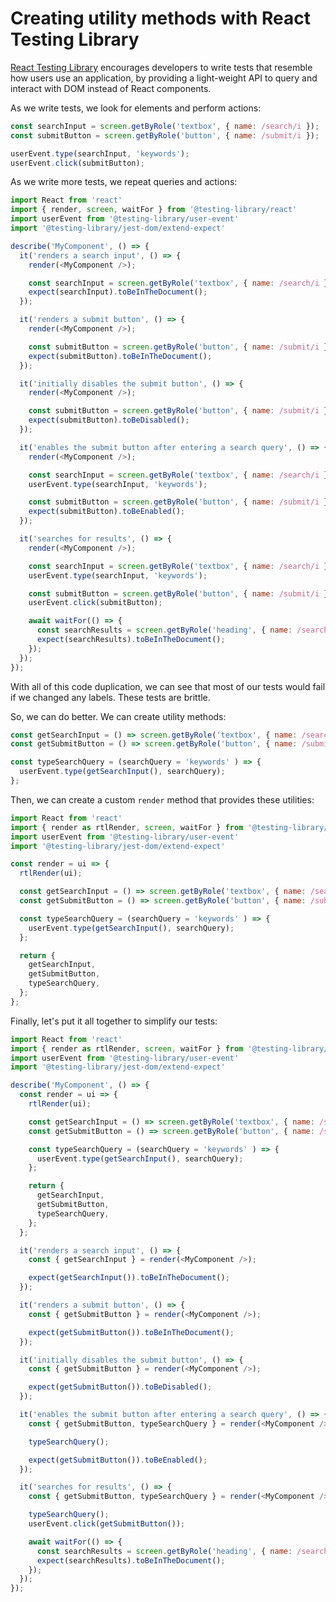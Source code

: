 # Creating utility methods with React Testing Library

[React Testing Library](https://testing-library.com/docs/react-testing-library/intro) encourages developers to write tests that resemble how users use an application, by providing a light-weight API to query and interact with DOM instead of React components.

As we write tests, we look for elements and perform actions:

```js
const searchInput = screen.getByRole('textbox', { name: /search/i });
const submitButton = screen.getByRole('button', { name: /submit/i });

userEvent.type(searchInput, 'keywords');
userEvent.click(submitButton);
```

As we write more tests, we repeat queries and actions:

```js
import React from 'react'
import { render, screen, waitFor } from '@testing-library/react'
import userEvent from '@testing-library/user-event'
import '@testing-library/jest-dom/extend-expect'

describe('MyComponent', () => {
  it('renders a search input', () => {
    render(<MyComponent />);

    const searchInput = screen.getByRole('textbox', { name: /search/i });
    expect(searchInput).toBeInTheDocument();
  });

  it('renders a submit button', () => {
    render(<MyComponent />);

    const submitButton = screen.getByRole('button', { name: /submit/i });
    expect(submitButton).toBeInTheDocument();
  });

  it('initially disables the submit button', () => {
    render(<MyComponent />);

    const submitButton = screen.getByRole('button', { name: /submit/i });
    expect(submitButton).toBeDisabled();
  });

  it('enables the submit button after entering a search query', () => {
    render(<MyComponent />);

    const searchInput = screen.getByRole('textbox', { name: /search/i });
    userEvent.type(searchInput, 'keywords');

    const submitButton = screen.getByRole('button', { name: /submit/i });
    expect(submitButton).toBeEnabled();
  });

  it('searches for results', () => {
    render(<MyComponent />);

    const searchInput = screen.getByRole('textbox', { name: /search/i });
    userEvent.type(searchInput, 'keywords');

    const submitButton = screen.getByRole('button', { name: /submit/i });
    userEvent.click(submitButton);

    await waitFor(() => {
      const searchResults = screen.getByRole('heading', { name: /search results/i });
      expect(searchResults).toBeInTheDocument();
    });
  });
});
```

With all of this code duplication, we can see that most of our tests would fail if we changed any labels. These tests are brittle.

So, we can do better. We can create utility methods:

```js
const getSearchInput = () => screen.getByRole('textbox', { name: /search/i });
const getSubmitButton = () => screen.getByRole('button', { name: /submit/i });

const typeSearchQuery = (searchQuery = 'keywords' ) => {
  userEvent.type(getSearchInput(), searchQuery);
};
```

Then, we can create a custom `render` method that provides these utilities:

```js
import React from 'react'
import { render as rtlRender, screen, waitFor } from '@testing-library/react'
import userEvent from '@testing-library/user-event'
import '@testing-library/jest-dom/extend-expect'

const render = ui => {
  rtlRender(ui);

  const getSearchInput = () => screen.getByRole('textbox', { name: /search/i });
  const getSubmitButton = () => screen.getByRole('button', { name: /submit/i });

  const typeSearchQuery = (searchQuery = 'keywords' ) => {
    userEvent.type(getSearchInput(), searchQuery);
  };

  return {
    getSearchInput,
    getSubmitButton,
    typeSearchQuery,
  };
};
```

Finally, let's put it all together to simplify our tests:


```js
import React from 'react'
import { render as rtlRender, screen, waitFor } from '@testing-library/react'
import userEvent from '@testing-library/user-event'
import '@testing-library/jest-dom/extend-expect'

describe('MyComponent', () => {
  const render = ui => {
    rtlRender(ui);

    const getSearchInput = () => screen.getByRole('textbox', { name: /search/i });
    const getSubmitButton = () => screen.getByRole('button', { name: /submit/i });

    const typeSearchQuery = (searchQuery = 'keywords' ) => {
      userEvent.type(getSearchInput(), searchQuery);
    };

    return {
      getSearchInput,
      getSubmitButton,
      typeSearchQuery,
    };
  };

  it('renders a search input', () => {
    const { getSearchInput } = render(<MyComponent />);

    expect(getSearchInput()).toBeInTheDocument();
  });

  it('renders a submit button', () => {
    const { getSubmitButton } = render(<MyComponent />);

    expect(getSubmitButton()).toBeInTheDocument();
  });

  it('initially disables the submit button', () => {
    const { getSubmitButton } = render(<MyComponent />);

    expect(getSubmitButton()).toBeDisabled();
  });

  it('enables the submit button after entering a search query', () => {
    const { getSubmitButton, typeSearchQuery } = render(<MyComponent />);

    typeSearchQuery();

    expect(getSubmitButton()).toBeEnabled();
  });

  it('searches for results', () => {
    const { getSubmitButton, typeSearchQuery } = render(<MyComponent />);

    typeSearchQuery();
    userEvent.click(getSubmitButton());

    await waitFor(() => {
      const searchResults = screen.getByRole('heading', { name: /search results/i });
      expect(searchResults).toBeInTheDocument();
    });
  });
});
```
